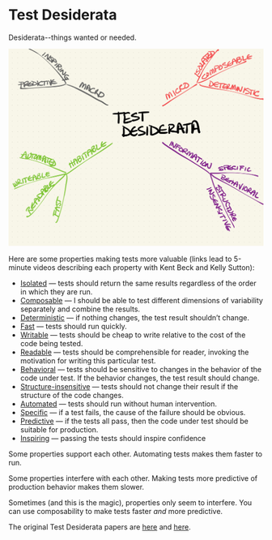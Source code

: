 <script src="https://cdn.usefathom.com/script.js" data-site="SWQYGRYA" defer></script>

# Test Desiderata

Desiderata--things wanted or needed.

![Mindmap](Desiderata-map.jpg)

Here are some properties making tests more valuable (links lead to 5-minute videos describing each property with Kent Beck and Kelly Sutton):

- [Isolated](https://www.youtube.com/watch?v=HApI2cspQus) — tests should return the same results regardless of the order in which they are run.
- [Composable](https://www.youtube.com/watch?v=Wf3WXYaMt8E) — I should be able to test different dimensions of variability separately and combine the results.
- [Deterministic](https://www.youtube.com/watch?v=PwWyp-wpFiw) — if nothing changes, the test result shouldn’t change.
- [Fast](https://www.youtube.com/watch?v=L0dZ7MmW6xc) — tests should run quickly.
- [Writable](https://www.youtube.com/watch?v=CAttTEUE9HM) — tests should be cheap to write relative to the cost of the code being tested.
- [Readable](https://www.youtube.com/watch?v=bDaFPACTjj8) — tests should be comprehensible for reader, invoking the motivation for writing this particular test.
- [Behavioral](https://www.youtube.com/watch?v=5LOdKDqdWYU) — tests should be sensitive to changes in the behavior of the code under test. If the behavior changes, the test result should change.
- [Structure-insensitive](https://www.youtube.com/watch?v=bvRRbWbQwDU) — tests should not change their result if the structure of the code changes.
- [Automated](https://www.youtube.com/watch?v=YQlmP08dj6g) — tests should run without human intervention.
- [Specific](https://www.youtube.com/watch?v=8lTfrCtPPNE) — if a test fails, the cause of the failure should be obvious.
- [Predictive](https://www.youtube.com/watch?v=7o5qxxx7SmI) — if the tests all pass, then the code under test should be suitable for production.
- [Inspiring](https://www.youtube.com/watch?v=2Q1O8XBVbZQ) — passing the tests should inspire confidence

Some properties support each other. Automating tests makes them faster to run.

Some properties interfere with each other. Making tests more predictive of production behavior makes them slower.

Sometimes (and this is the magic), properties only seem to interfere. You can use composability to make tests faster _and_ more predictive.

The original Test Desiderata papers are [here](https://medium.com/@kentbeck_7670/test-desiderata-94150638a4b3) and [here](https://medium.com/@kentbeck_7670/programmer-test-principles-d01c064d7934).
